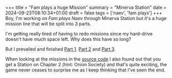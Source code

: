 +++
title = "Fam plays a huge Mission"
summary = "Minerva Station"
date = 2024-09-23T08:10:34+01:00
draft = false
tags = ['naev', 'fam plays']
+++
Boy, I'm working on *Fam plays Naev* through Minerva Station but it's a huge mission line that will be split into 3 parts.

I'm getting really tired of having to redo missions since my hard-drive doesn't have much space left. Why does this have so long?

But I prevailed and finished [Part 1](https://www.youtube.com/watch?v=mY1b0gUF7rA&list=PLoa8A9b-8ZhFvQz0Lh-c6-4tFGsBeVg7z&index=9). [Part 2](https://www.youtube.com/watch?v=hN2xnSFrLKs&list=PLoa8A9b-8ZhFvQz0Lh-c6-4tFGsBeVg7z&index=10) and [Part 3](https://www.youtube.com/watch?v=S7a6O0XjD4g&list=PLoa8A9b-8ZhFvQz0Lh-c6-4tFGsBeVg7z&index=11).

When looking at the missions in the [source code](https://github.com/naev/naev) I also found out that you get a Station on Chapter 2 (hint: Onion Society) and that's quite exciting, the game never ceases to surprise me as I keep thinking that I've seen the end.
